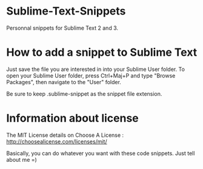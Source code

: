 Sublime-Text-Snippets
=====================

Personnal snippets for Sublime Text 2 and 3.

How to add a snippet to Sublime Text
====================================

Just save the file you are interested in into your Sublime User folder.
To open your Sublime User folder, press Ctrl+Maj+P and type "Browse Packages", then navigate to the "User" folder.

Be sure to keep .sublime-snippet as the snippet file extension.

Information about license
=========================

The MIT License details on Choose A License : http://choosealicense.com/licenses/mit/

Basically, you can do whatever you want with these code snippets. Just tell about me =)
